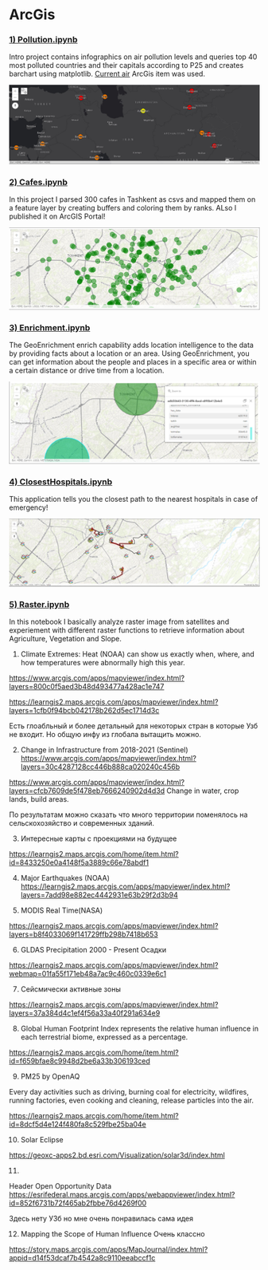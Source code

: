# ArcGis

###  [1) Pollution.ipynb](https://github.com/NodiraTillayeva/ArcGis/blob/main/1.%20PM25Analysis/Pollution.ipynb)

Intro project contains infographics on air pollution levels and queries top 40 most polluted countries and their capitals according to P25 and creates barchart using matplotlib. [Current air](https://www.arcgis.com/home/item.html?id=2d718d2733a74d1689d72b922c0ac4f4) ArcGis item was used.

![](https://github.com/NodiraTillayeva/ArcGis/blob/main/1.%20PM25Analysis/def.PNG)


###  [2) Cafes.ipynb](https://github.com/NodiraTillayeva/ArcGis/blob/main/2.%20Cafes/Cafes.ipynb)

In this project I parsed 300 cafes in Tashkent as csvs and mapped them on a feature layer by creating buffers and coloring them by ranks. ALso I published it on ArcGIS Portal!

![](https://github.com/NodiraTillayeva/ArcGis/blob/main/2.%20Cafes/cafes.PNG)

###  [3) Enrichment.ipynb](https://github.com/NodiraTillayeva/ArcGis/blob/main/3.%20Enrichment%20Sample/Enrichment.ipynb)

The GeoEnrichment enrich capability adds location intelligence to the data by providing facts about a location or an area. Using GeoEnrichment, you can get information about the people and places in a specific area or within a certain distance or drive time from a location.

![](https://github.com/NodiraTillayeva/ArcGis/blob/main/3.%20Enrichment%20Sample/EnrichCircle.PNG)

###  [4) ClosestHospitals.ipynb](https://github.com/NodiraTillayeva/ArcGis/blob/main/2.%20Cafes/Cafes.ipynb)

This application tells you the closest path to the nearest hospitals in case of emergency!

![](https://github.com/NodiraTillayeva/ArcGis/blob/main/4.%20Hospitals/Hospitals.PNG)



###  [5) Raster.ipynb](https://github.com/NodiraTillayeva/ArcGis/blob/main/5.%20Raster/Raster.ipynb)

In this notebook I basically analyze raster image from satellites and experiement with different raster functions to retrieve information about Agriculture, Vegetation and Slope.





1. Climate Extremes: Heat (NOAA)
can show us exactly when, where, and how temperatures were abnormally high this year. 

https://www.arcgis.com/apps/mapviewer/index.html?layers=800c0f5aed3b48d493477a428ac1e747

https://learngis2.maps.arcgis.com/apps/mapviewer/index.html?layers=1cfb0f94bcb042178b262d5ec1714d3c

Есть глоабльный и более детальный для некоторых стран в которые Узб не входит. Но общую инфу из глобала вытащить можно.

2. Change in Infrastructure from 2018-2021 (Sentinel)
https://www.arcgis.com/apps/mapviewer/index.html?layers=30c4287128cc446b888ca020240c456b

https://www.arcgis.com/apps/mapviewer/index.html?layers=cfcb7609de5f478eb7666240902d4d3d
Change in water, crop lands, build areas.

По результатам можно сказать что много территории поменялось на сельскохозяйство и современных зданий.

3. Интересные карты с проекциями на будущее

https://learngis2.maps.arcgis.com/home/item.html?id=8433250e0a4148f5a3889c66e78abdf1

4. Major Earthquakes (NOAA)
https://learngis2.maps.arcgis.com/apps/mapviewer/index.html?layers=7add98e882ec4442931e63b29f2d3b94

5. MODIS Real Time(NASA)

https://learngis2.maps.arcgis.com/apps/mapviewer/index.html?layers=b8f4033069f141729ffb298b7418b653

6. GLDAS Precipitation 2000 - Present
Осадки

https://learngis2.maps.arcgis.com/apps/mapviewer/index.html?webmap=01fa55f171eb48a7ac9c460c0339e6c1

7. Cейсмически активные зоны

https://learngis2.maps.arcgis.com/apps/mapviewer/index.html?layers=37a384d4c1ef4f56a33a40f291a634e9

8. Global Human Footprint Index represents the relative human influence in each terrestrial biome, expressed as a percentage.

https://learngis2.maps.arcgis.com/home/item.html?id=f659bfae8c9948d2be6a33b306193ced

9. PM25 by OpenAQ

Every day activities such as driving, burning coal for electricity, wildfires, running factories, even cooking and cleaning, release particles into the air. 

https://learngis2.maps.arcgis.com/home/item.html?id=8dcf5d4e124f480fa8c529fbe25ba04e

10. Solar Eclipse

https://geoxc-apps2.bd.esri.com/Visualization/solar3d/index.html

11. 
Header
Open Opportunity Data
https://esrifederal.maps.arcgis.com/apps/webappviewer/index.html?id=852f6731b72f465ab2fbbe76d4269f00

Здесь нету УЗб но мне очень понравилась сама идея

12. Mapping the Scope of Human Influence
Очень классно

https://story.maps.arcgis.com/apps/MapJournal/index.html?appid=d14f53dcaf7b4542a8c9110eeabccf1c











